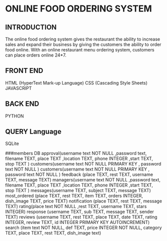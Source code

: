 # ONLINE FOOD ORDERING SYSTEM
## INTRODUCTION
 The online food ordering system gives the restaurant the ability to increase sales and expand their business by giving the customers the ability to order food online. With an online restaurant menu ordering system, customers can place orders online 24*7. 

## FRONT END 
 HTML (HyperText Mark-up Language)
 CSS (Cascading Style Sheets)
 JAVASCRIPT
## BACK END
 PYTHON
## QUERY Language
 SQLite 

###members DB
approval(username text NOT NULL ,password text, filename TEXT, place TEXT ,location TEXT, phone INTEGER ,start TEXT, stop TEXT )
customers(username text NOT NULL PRIMARY KEY , password text NOT NULL )
customers(username text NOT NULL PRIMARY KEY , password text NOT NULL )
feedback (place TEXT, rest TEXT, username TEXT, message TEXT)
managers(username text NOT NULL ,password text, filename TEXT, place TEXT ,location TEXT, phone INTEGER ,start TEXT, stop TEXT )
messages(username TEXT, subject TEXT, message TEXT)
most_ordered (place TEXT, rest TEXT, item TEXT, orders INTEGER, dish_image TEXT, price TEXT)
notification (place TEXT, rest TEXT, message TEXT)
rating(place text NOT NULL ,rest TEXT, username TEXT, stars INTEGER)
response (username TEXT, sub TEXT, message TEXT, sender TEXT)
reviews (username TEXT, rest TEXT, place TEXT, date TEXT, rating INTEGER, review TEXT, id INTEGER PRIMARY KEY AUTOINCREMENT)
search (item text NOT NULL, def TEXT, price INTEGER NOT NULL, category TEXT, place TEXT, rest TEXT, dish_image text)
